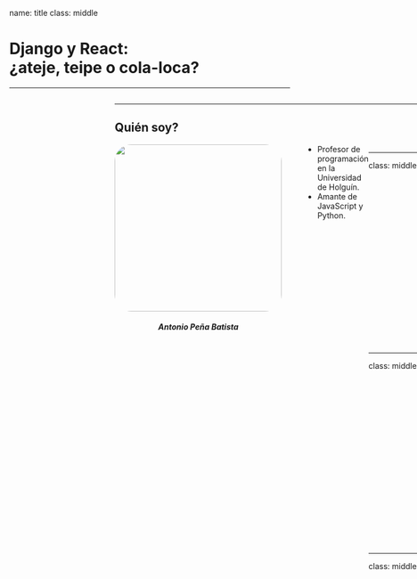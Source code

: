 name: title
class: middle

# Django y React:<br> ¿ateje, teipe o cola-loca?

<hr/>

<div style="display: flex;grid-auto-flow: column;align-items: center;">
    <img 
        style="width:95px;border-radius:50%;opacity: 0.8;margin-right: 15px;" 
        src="images/pyPizza.jpg"/>
    <h2 style="margin:0px;">Python Pizza Holguín</h2>
<div>

---

## Quién soy?

<div style="display:flex">
    <div>
        <img class="shadow" src="images/I.jpg" style="width:300px;border-radius:10%">
        <h5 style="text-align:center">Antonio Peña Batista</h5> 
    </div>
    <ul style="margin:0px 0px 0px 40px">
        <li>
            Profesor de programación en la Universidad de Holguín.
        </li>
        <li>
            Amante de JavaScript y Python.
        </li>
    </ul>
<div>

---

class: middle center

<div style="display:grid;grid-template-columns:2fr 1fr 2fr;justify-items:center; align-items:center">
    <img style="width:300px" src="images/django_logo.png">
     
</div>

---

class: middle center

<div style="display:grid;grid-template-columns:2fr 1fr 2fr;justify-items:center; align-items:center">
    <img style="width:300px" src="images/django_logo.png">
    <p style="font-size:5rem;margin:0px;position:relative;top:-20px">
        +
    </p>
    <div style="display:flex; flex-direction:column; align-items:center">
    <img style="width:200px" src="data:image/svg+xml;base64,PHN2ZyB4bWxucz0iaHR0cDovL3d3dy53My5vcmcvMjAwMC9zdmciIHZpZXdCb3g9Ii0xMS41IC0xMC4yMzE3NCAyMyAyMC40NjM0OCI+CiAgPHRpdGxlPlJlYWN0IExvZ288L3RpdGxlPgogIDxjaXJjbGUgY3g9IjAiIGN5PSIwIiByPSIyLjA1IiBmaWxsPSIjNjFkYWZiIi8+CiAgPGcgc3Ryb2tlPSIjNjFkYWZiIiBzdHJva2Utd2lkdGg9IjEiIGZpbGw9Im5vbmUiPgogICAgPGVsbGlwc2Ugcng9IjExIiByeT0iNC4yIi8+CiAgICA8ZWxsaXBzZSByeD0iMTEiIHJ5PSI0LjIiIHRyYW5zZm9ybT0icm90YXRlKDYwKSIvPgogICAgPGVsbGlwc2Ugcng9IjExIiByeT0iNC4yIiB0cmFuc2Zvcm09InJvdGF0ZSgxMjApIi8+CiAgPC9nPgo8L3N2Zz4K"/>
    <span style="font-size:3rem">React</span> 
    </div>
</div>

---

class: middle

<div style="display:grid;grid-template-columns:2fr 1fr 2fr;justify-items:center; align-items:center">
    <img style="width:300px" src="images/django_logo.png">
    <p style="font-size:5rem;margin:0px;position:relative;top:-20px">
        +
    </p>
    <div style="display:flex; flex-direction:column; align-items:center; position: relative; top:30px">
    <img style="width:150px" src="data:image/svg+xml;base64,PHN2ZyB4bWxucz0iaHR0cDovL3d3dy53My5vcmcvMjAwMC9zdmciIHZpZXdCb3g9Ii0xMS41IC0xMC4yMzE3NCAyMyAyMC40NjM0OCI+CiAgPHRpdGxlPlJlYWN0IExvZ288L3RpdGxlPgogIDxjaXJjbGUgY3g9IjAiIGN5PSIwIiByPSIyLjA1IiBmaWxsPSIjNjFkYWZiIi8+CiAgPGcgc3Ryb2tlPSIjNjFkYWZiIiBzdHJva2Utd2lkdGg9IjEiIGZpbGw9Im5vbmUiPgogICAgPGVsbGlwc2Ugcng9IjExIiByeT0iNC4yIi8+CiAgICA8ZWxsaXBzZSByeD0iMTEiIHJ5PSI0LjIiIHRyYW5zZm9ybT0icm90YXRlKDYwKSIvPgogICAgPGVsbGlwc2Ugcng9IjExIiByeT0iNC4yIiB0cmFuc2Zvcm09InJvdGF0ZSgxMjApIi8+CiAgPC9nPgo8L3N2Zz4K"/>
    <span style="font-size:2rem">React</span> 
    <div style="margin:50px;display:flex;flex-direction:column;align-items:center"> 
        <img style="width:150px;" src="images/webpack.svg">
        <span style="font-size:2rem">Webpack</span> 
    <div>
    </div>
</div>
---

class: middle

<div style="display:grid;grid-template-columns:2fr 1fr 2fr;justify-items:center; align-items:center">
    <img style="width:300px" src="images/django_logo.png">
    <p style="font-size:5rem;margin:0px;position:relative;top:-20px">
        +
    </p>
    <div style="display:flex; flex-direction:column; align-items:center; position: relative; top:30px">
    <img style="width:150px" src="data:image/svg+xml;base64,PHN2ZyB4bWxucz0iaHR0cDovL3d3dy53My5vcmcvMjAwMC9zdmciIHZpZXdCb3g9Ii0xMS41IC0xMC4yMzE3NCAyMyAyMC40NjM0OCI+CiAgPHRpdGxlPlJlYWN0IExvZ288L3RpdGxlPgogIDxjaXJjbGUgY3g9IjAiIGN5PSIwIiByPSIyLjA1IiBmaWxsPSIjNjFkYWZiIi8+CiAgPGcgc3Ryb2tlPSIjNjFkYWZiIiBzdHJva2Utd2lkdGg9IjEiIGZpbGw9Im5vbmUiPgogICAgPGVsbGlwc2Ugcng9IjExIiByeT0iNC4yIi8+CiAgICA8ZWxsaXBzZSByeD0iMTEiIHJ5PSI0LjIiIHRyYW5zZm9ybT0icm90YXRlKDYwKSIvPgogICAgPGVsbGlwc2Ugcng9IjExIiByeT0iNC4yIiB0cmFuc2Zvcm09InJvdGF0ZSgxMjApIi8+CiAgPC9nPgo8L3N2Zz4K"/>
    <span style="font-size:2rem">React</span> 
    <div style="margin-top:20px;display:flex;flex-direction:column;align-items:center"> 
        <img style="width:150px;" src="images/webpack.svg">
        <span style="font-size:2rem">Webpack</span> 
    <div>
    <img style="width:200px;margin-top:50px" src="images/babel.svg">
    </div>
</div>

---

class: middle

<h1>
    ¿Qué opciones tengo para <b style="color:var(--primary-color)">pegar</b> estas dos herramientas?
</h1>

---

## Opción #1

.center[![ateje1](images/ateje1.jpg)]
.center[El .red[ateje!]]

---

## API REST

<div style="display:grid;grid-auto-flow:column;justify-items:center; align-items:center">
    <img style="width:350px" src="images/django_rest.png">
    <p style="font-size:5rem; opacity: 0">
        +
    </p>
    <div style="display:flex; flex-direction:column; align-items:center; opacity: 0">
        <img  style="width:300px" src="images/cra.svg"/>
        Create React App
    </div>
</div>

---

## API REST + SPA

<div style="display:grid;grid-auto-flow:column;justify-items:center; align-items:center">
    <img style="width:350px" src="images/django_rest.png">
    <p style="font-size:5rem">
        +
    </p>
    <div style="display:flex; flex-direction:column; align-items:center">
        <img style="width:300px" src="images/cra.svg"/>
        Create React App
    </div>
</div>

---

class: middle center

## 📣 Atención!!!

### ¡No olvides configurar el Intercambio de Recursos de Origen Cruzado([CORS](https://developer.mozilla.org/es/docs/Web/HTTP/Access_control_CORS)) en tú servidor!

---

[django-cors-headers](https://github.com/adamchainz/django-cors-headers)

```python
# settings.py

INSTALLED_APP = [
    ...
    'corsheaders',
]

MIDDLEWARE = [
    ...
    'corsheaders.middleware.CorsMiddleware',
]

CORS_ORIGIN_ALLOW_ALL = True

```

---

[django-cors-headers](https://github.com/adamchainz/django-cors-headers)

```python
# settings.py

INSTALLED_APP = [
    ...
    'corsheaders',
]

MIDDLEWARE = [
    ...
    'corsheaders.middleware.CorsMiddleware',
]

# 📢 Solo en modo DEV
*CORS_ORIGIN_ALLOW_ALL = True
```

---

## Problemas con el "Ateje"

---

## Problemas con el "Ateje"

.box[😥 El modelo de negocio puede no admitir una SPA <img style="width:50px; position:relative;top: 12px;" src="images/cra.svg"/>]

---

## Opción #2

.center[![tape](images/tape.webp)]
.center[El .red[teipe!]]

---

class: middle center

<img style="width:550px;padding:20px" src="images/big-webpack.svg">

---

class: middle center

<img style="width:550px;padding:20px" src="images/big-webpack.svg">

<h2 style="margin:0px"> Pero configurandolo desde 0 😎</h2>

---

```javascript
// webpack.config.js

var path = require("path");
var webpack = require("webpack");

module.exports = {
    entry: "./index.js",
    output: {
        path: path.resolve("./bundles/"),
        filename: "bundle.js",
    },
};
```

---

```javascript
// webpack.config.js

var path = require("path");
var webpack = require("webpack");

module.exports = {
*   entry: "./index.js",
    output: {
        path: path.resolve("./bundles/"),
        filename: "bundle.js",
    },
};
```

---

```javascript
// webpack.config.js

var path = require("path");
var webpack = require("webpack");

module.exports = {
*   entry: "./index.js",
    output: {
        path: path.resolve("./bundles/"),
*       filename: "bundle.js",
    },
};
```

---

```HTML+Django
{% load static i18n %}
<!DOCTYPE html>
<html lang="es">
    <head>
        <meta charset="UTF-8" />
        <title>Hola mundo</title>
    </head>
    <body>
        ....
    </body>
</html>
```

---

```HTML+Django
{% load static i18n %}
<!DOCTYPE html>
<html lang="es">
    <head>
        <meta charset="UTF-8" />
        <title>Hola mundo</title>
    </head>
    <body>
        ....
*       <script src="{% static 'bundle.js' %}">
    </body>
</html>
```

---

## Problemas con el "Teipe"

---

## Problemas con el "Teipe"

### En modo desarrollo

---

## Problemas con el "Teipe"

### En modo desarrollo

<img src="images/network.png">

---

## Problemas con el "Teipe"

### En modo desarrollo

<img src="images/network.png">

### En modo producción

---

## Problemas con el "Teipe"

### En modo desarrollo

<img src="images/network.png">

### En modo producción

### 💥💥💥

---

## Opción #3

<img style="width:600px;position:relative;top:-20px;left:150px" src="images/cola-loka.jpg">

---

class: middle center

<a style="font-size:2.5rem" href="https://github.com/jazzband/django-webpack-loader">django-webpack-loader</a>

---

```javascript
// webpack.config.js

var path = require("path");
var webpack = require("webpack");

module.exports = {
    entry: "./index.js",
    output: {
        path: path.resolve("./bundles/"),
        filename: "bundle.js",
    },
};
```

---

```javascript
// webpack.config.js

var path = require("path");
var webpack = require("webpack");
*var BundleTracker = require("webpack-bundle-tracker");

module.exports = {
    entry: "./index.js",
    output: {
        path: path.resolve("./bundles/"),
*       filename: "[name]-[hash].js",
    },

*   plugins: [new BundleTracker({ filename: "./webpack-stats.json" })],
};
```

---

```python
# settings.py

INSTALLED_APP = [
    ...
    'webpack_loader',
]

```

---

```HTML+Django
{% load static i18n %}
<!DOCTYPE html>
<html lang="es">
    <head>
        <meta charset="UTF-8" />
        <title>Hola mundo</title>
    </head>
    <body>
        ....
    </body>
</html>
```

---

```HTML+Django
{% load static i18n %}
*{% load render_bundle from webpack_loader %}
<!DOCTYPE html>
<html lang="es">
    <head>
        <meta charset="UTF-8" />
        <title>Hola mundo</title>
    </head>
    <body>
        ....
*       {% render_bundle 'bundle' 'js' %}
    </body>
</html>
```

---

# Alternativas

-   [Django Manifest Loader](https://github.com/shonin/django-manifest-loader)

---

layout: false

## ¿Dónde me puedes encontrar?

|         |                                                        |
| ------- | ------------------------------------------------------ |
| Twitter | [@apenab1995](https://twitter.com/apenab1995)          |
| GitHub  | [github.com/apenab1995](https://github.com/apenab1995) |
| Email   | [apenab1995@gmail.com](mailto:apenab1995@gmail.com)    |

---

template: title
